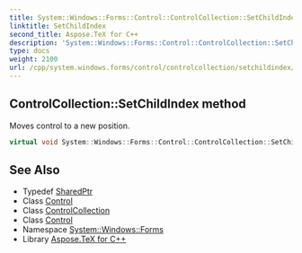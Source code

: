 ```yaml
---
title: System::Windows::Forms::Control::ControlCollection::SetChildIndex method
linktitle: SetChildIndex
second_title: Aspose.TeX for C++
description: 'System::Windows::Forms::Control::ControlCollection::SetChildIndex method. Moves control to a new position in C++.'
type: docs
weight: 2100
url: /cpp/system.windows.forms/control/controlcollection/setchildindex/
---
```

## ControlCollection::SetChildIndex method


Moves control to a new position.

```cpp
virtual void System::Windows::Forms::Control::ControlCollection::SetChildIndex(const System::SharedPtr<Control> &child, int newIndex)
```

## See Also

* Typedef [SharedPtr](../../../../system/sharedptr/)
* Class [Control](../../)
* Class [ControlCollection](../)
* Class [Control](../../)
* Namespace [System::Windows::Forms](../../../)
* Library [Aspose.TeX for C++](../../../../)
